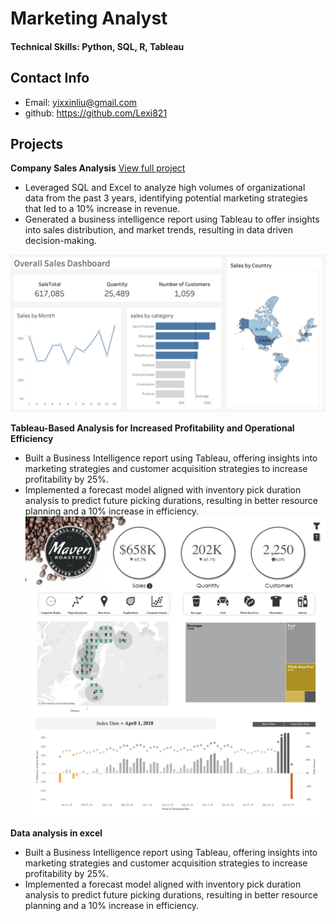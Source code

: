 # Marketing Analyst

#### Technical Skills: Python, SQL, R, Tableau

## Contact Info
- Email: yixxinliu@gmail.com
- github: https://github.com/Lexi821

## Projects
**Company Sales Analysis**
[View full project](https://github.com/Lexi821/company_sales_analysis)

- Leveraged SQL and Excel to analyze high volumes of organizational data from the past 3 years, identifying potential marketing strategies that led to a 10% increase in revenue. 
- Generated a business intelligence report using Tableau to offer insights into sales distribution, and market trends, resulting in data driven decision-making.

![Company Sales Analysis](/images/companySalesDash.png)

**Tableau-Based Analysis for Increased Profitability and Operational Efficiency**
- Built a Business Intelligence report using Tableau, offering insights into marketing strategies and customer acquisition strategies to increase profitability by 25%.
- Implemented a forecast model aligned with inventory pick duration analysis to predict future picking durations, resulting in better resource planning and a 10% increase in efficiency.
![Company Sales Analysis](/images/MavenRoasters.png)

**Data analysis in excel**
- Built a Business Intelligence report using Tableau, offering insights into marketing strategies and customer acquisition strategies to increase profitability by 25%.
- Implemented a forecast model aligned with inventory pick duration analysis to predict future picking durations, resulting in better resource planning and a 10% increase in efficiency.

